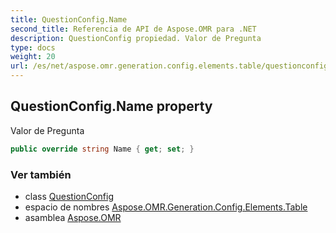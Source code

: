 ```yaml
---
title: QuestionConfig.Name
second_title: Referencia de API de Aspose.OMR para .NET
description: QuestionConfig propiedad. Valor de Pregunta
type: docs
weight: 20
url: /es/net/aspose.omr.generation.config.elements.table/questionconfig/name/
---
```

## QuestionConfig.Name property

Valor de Pregunta

```csharp
public override string Name { get; set; }
```

### Ver también

* class [QuestionConfig](../)
* espacio de nombres [Aspose.OMR.Generation.Config.Elements.Table](../../questionconfig/)
* asamblea [Aspose.OMR](../../../)


